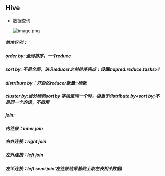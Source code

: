 
## Hive

* 数据查询
    
    ![image.png](https://upload-images.jianshu.io/upload_images/14466577-afbb6b13348402b1.png?imageMogr2/auto-orient/strip%7CimageView2/2/w/1240)

##### 排序区别：
##### order by: 全局排序，一个reduce
##### sort  by: 不是全局，进入reducer之前排序完成；设置mapred.reduce.tasks>1
##### distribute by：开启的reducer数量=桶数
##### cluster by:当分桶和sort by 字段是同一个时，相当于distribute by+sort  by;不是同一个的话，不适用
##### join:
##### 内连接：inner join
##### 右外连接：right join
##### 左外连接：left join
##### 左半连接：left semi join(左连接结果基础上取左表相关数据)
